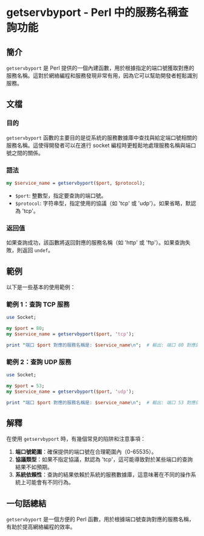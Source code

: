 <!--
Meta Description: # getservbyport - Perl 中的服務名稱查詢功能 ## 簡介 `getservbyport` 是 Perl 提供的一個內建函數，用於根據指定的端口號獲取對應的服務名稱。這對於網絡編程和服務發現非常有用，因為它可以幫助開發者輕鬆識別服務。 ## 文檔 ### 目的 `getservb...
Meta Keywords: getservbyport, port, perl, service_name, tcp
-->

# getservbyport - Perl 中的服務名稱查詢功能

## 簡介
`getservbyport` 是 Perl 提供的一個內建函數，用於根據指定的端口號獲取對應的服務名稱。這對於網絡編程和服務發現非常有用，因為它可以幫助開發者輕鬆識別服務。

## 文檔
### 目的
`getservbyport` 函數的主要目的是從系統的服務數據庫中查找與給定端口號相關的服務名稱。這使得開發者可以在進行 socket 編程時更輕鬆地處理服務名稱與端口號之間的關係。

### 語法
```perl
my $service_name = getservbyport($port, $protocol);
```

- `$port`: 整數型，指定要查詢的端口號。
- `$protocol`: 字符串型，指定使用的協議（如 'tcp' 或 'udp'）。如果省略，默認為 'tcp'。

### 返回值
如果查詢成功，該函數將返回對應的服務名稱（如 'http' 或 'ftp'）。如果查詢失敗，則返回 `undef`。

## 範例
以下是一些基本的使用範例：

### 範例 1：查詢 TCP 服務
```perl
use Socket;

my $port = 80;
my $service_name = getservbyport($port, 'tcp');

print "端口 $port 對應的服務名稱是: $service_name\n";  # 輸出: 端口 80 對應的服務名稱是: http
```

### 範例 2：查詢 UDP 服務
```perl
use Socket;

my $port = 53;
my $service_name = getservbyport($port, 'udp');

print "端口 $port 對應的服務名稱是: $service_name\n";  # 輸出: 端口 53 對應的服務名稱是: domain
```

## 解釋
在使用 `getservbyport` 時，有幾個常見的陷阱和注意事項：

1. **端口號範圍**：確保提供的端口號在合理範圍內（0-65535）。
2. **協議類型**：如果不指定協議，默認為 'tcp'，這可能導致對於某些端口的查詢結果不如預期。
3. **系統依賴性**：查詢的結果依賴於系統的服務數據庫，這意味著在不同的操作系統上可能會有不同行為。

## 一句話總結
`getservbyport` 是一個方便的 Perl 函數，用於根據端口號查詢對應的服務名稱，有助於提高網絡編程的效率。